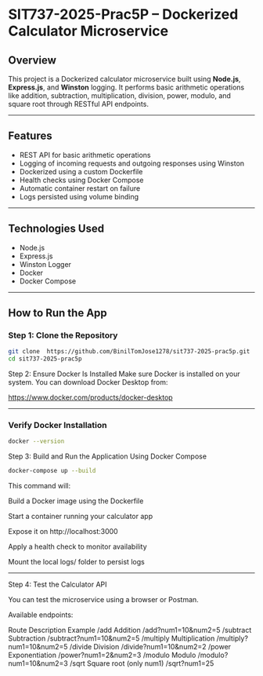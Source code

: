 # SIT737-2025-Prac5P – Dockerized Calculator Microservice

## Overview

This project is a Dockerized calculator microservice built using **Node.js**, **Express.js**, and **Winston** logging. It performs basic arithmetic operations like addition, subtraction, multiplication, division, power, modulo, and square root through RESTful API endpoints.

---

##  Features

- REST API for basic arithmetic operations
- Logging of incoming requests and outgoing responses using Winston
- Dockerized using a custom Dockerfile
- Health checks using Docker Compose
- Automatic container restart on failure
- Logs persisted using volume binding

---

##  Technologies Used

- Node.js
- Express.js
- Winston Logger
- Docker
- Docker Compose

---

##  How to Run the App

### Step 1: Clone the Repository

```bash
git clone  https://github.com/BinilTomJose1278/sit737-2025-prac5p.git
cd sit737-2025-prac5p

```

Step 2: Ensure Docker Is Installed
Make sure Docker is installed on your system. You can download Docker Desktop from:

https://www.docker.com/products/docker-desktop

----
### Verify Docker Installation
```bash
docker --version
```

Step 3: Build and Run the Application Using Docker Compose
```bash
docker-compose up --build
```
This command will:

Build a Docker image using the Dockerfile

Start a container running your calculator app

Expose it on http://localhost:3000

Apply a health check to monitor availability

Mount the local logs/ folder to persist logs

---

Step 4: Test the Calculator API

You can test the microservice using a browser or Postman.

Available endpoints:

Route	Description	Example
/add	Addition	/add?num1=10&num2=5
/subtract	Subtraction	/subtract?num1=10&num2=5
/multiply	Multiplication	/multiply?num1=10&num2=5
/divide	Division	/divide?num1=10&num2=2
/power	Exponentiation	/power?num1=2&num2=3
/modulo	Modulo	/modulo?num1=10&num2=3
/sqrt	Square root (only num1)	/sqrt?num1=25



